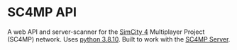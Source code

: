 # SC4MP API

A web API and server-scanner for the [SimCity 4](https://en.wikipedia.org/wiki/SimCity_4) Multiplayer Project (SC4MP) network. Uses [python 3.8.10](https://www.python.org/downloads/release/python-3810/). Built to work with the [SC4MP Server](https://github.com/kegsmr/sc4mp-server).
